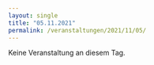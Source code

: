 ```yaml
---
layout: single
title: "05.11.2021"
permalink: /veranstaltungen/2021/11/05/
---
```


Keine Veranstaltung an diesem Tag.
